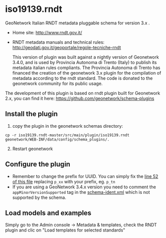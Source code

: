 # iso19139.rndt

GeoNetwork Italian RNDT metadata pluggable schema for version 3.x .

- Home site:
  http://www.rndt.gov.it/

- RNDT metadata manuals and technical rules:
  http://geodati.gov.it/geoportale/regole-tecniche-rndt
  

  
  
  This version of plugin was built against a nightly version of Geonetwork 3.4.0, and is used by Provincia Autonoma di Trento (Italy) to publish its metadata italian rules compliants. 
The Provincia Autonoma di Trento has financed the creation of the geonetwork 3.x plugin for the compilation of metadata according to the rndt standard.
The code is donated to the geonetwork community for its public usage.

 The development of this plugin is based on rndt plugin built for Geonetwork 2.x, you can find it  here: https://github.com/geonetwork/schema-plugins
 
## Install the plugin

1. copy the plugin in the geonetwork schemas directory:

```
cp -r iso19139.rndt-master/src/main/plugin/iso19139.rndt geonetwork/WEB-INF/data/config/schema_plugins/. 
```

2. Restart geonetwork

## Configure the plugin

* Remember to change the prefix for UUID. You can simply fix the [line 52 of this file](src/main/plugin/iso19139.rndt/update-fixed-info.xsl#L52) replacing ```p_xx``` with your prefix, eg. ```p_tn```
* If you are using a GeoNetwork 3.4.x version you need to comment the ```appMinorVersionSupported``` tag in the [schema-ident.xml](src/main/plugin/iso19139.rndt/schema-ident.xml#L7) which is not supported by the schema.

## Load models and examples

Simply go to the Admin console -> Metadata & templates, check the RNDT plugin and clic on "Load templates for selected standards"


